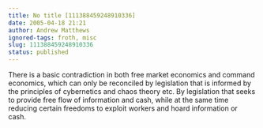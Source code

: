 ```yaml
---
title: No title [111388459248910336]
date: 2005-04-18 21:21
author: Andrew Matthews
ignored-tags: froth, misc
slug: 111388459248910336
status: published
---
```


There is a basic contradiction in both free market economics and command economics, which can only be reconciled by legislation that is informed by the principles of cybernetics and chaos theory etc. By legislation that seeks to provide free flow of information and cash, while at the same time reducing certain freedoms to exploit workers and hoard information or cash.
